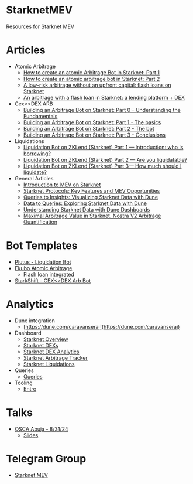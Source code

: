 # StarknetMEV
Resources for Starknet MEV

# Articles

- Atomic Arbitrage
    - [How to create an atomic Arbitrage Bot in Starknet: Part 1](https://medium.com/@maksim.ryndin/how-to-create-an-atomic-arbitrage-bot-in-starknet-part-1-basics-418333ed9cd3)
    - [How to create an atomic arbitrage bot in Starknet: Part 2](https://medium.com/@maksim.ryndin/how-to-create-an-atomic-arbitrage-bot-in-starknet-part-2-the-foggy-desert-d3f28fad69c7)
    - [A low-risk arbitrage without an upfront capital: flash loans on Starknet](https://medium.com/@maksim.ryndin/a-low-risk-arbitrage-without-an-upfront-capital-flash-loans-on-starknet-c606fd077059)
    - [An arbitrage with a flash loan in Starknet: a lending platform + DEX](https://medium.com/@maksim.ryndin/an-arbitrage-with-a-flash-loan-in-starknet-a-lending-platform-dex-8c5dd7372705)
- Cex<>DEX ARB
    - [Building an Arbitrage Bot on Starknet: Part 0 - Understanding the Fundamentals](https://lisot.to/posts/starknet-arbitrage-fundamentals/)
    - [Building an Arbitrage Bot on Starknet: Part 1 - The basics](https://lisot.to/posts/starknet-arbitrage-basics/)
    - [Building an Arbitrage Bot on Starknet: Part 2 - The bot](https://lisot.to/posts/starknet-arbitrage-bot/)
    - [Building an Arbitrage Bot on Starknet: Part 3 - Conclusions](https://lisot.to/posts/starknet-arbitrage-conclusions/)
- Liquidations
    - [Liquidation Bot on ZKLend (Starknet) Part 1 — Introduction: who is borrowing?](https://medium.com/@kristianaristi/liquidation-bot-on-zklend-starknet-part-1-introduction-who-is-borrowing-4d2631971a3a)
    - [Liquidation Bot on ZKLend (Starknet) Part 2 — Are you liquidatable?](https://medium.com/@kristianaristi/liquidation-bot-on-zklend-starknet-part-2-are-you-liquidatable-5863c19d1c6d)
    - [Liquidation Bot on ZKLend (Starknet) Part 3— How much should I liquidate?](https://medium.com/@kristianaristi/liquidation-bot-on-zklend-starknet-part-3-how-much-should-i-liquidate-b2b5dfb9107d)
- General Articles
    - [Introduction to MEV on Starknet](https://dev.to/lordghostx/introduction-to-mev-on-starknet-1o0l)
    - [Starknet Protocols: Key Features and MEV Opportunities](https://dev.to/lordghostx/starknet-protocols-key-features-and-mev-opportunities-574i)
    - [Queries to Insights: Visualizing Starknet Data with Dune](https://dev.to/lordghostx/queries-to-insights-visualizing-starknet-data-with-dune-j8p)
    - [Data to Queries: Exploring Starknet Data with Dune](https://dev.to/lordghostx/data-to-queries-exploring-starknet-data-with-dune-ihd)
    - [Understanding Starknet Data with Dune Dashboards](https://dev.to/lordghostx/understanding-starknet-data-with-dune-dashboards-17je)
    - [Maximal Arbitrage Value in Starknet. Nostra V2 Arbitrage Quantification](https://medium.com/@carlosfiestas/maximal-arbitrage-value-in-starknet-nostra-v2-arbitrage-quantification-3729de8cb07f)

# Bot Templates

- [Plutus - Liquidation Bot](https://github.com/kristiann57/plutus-liquidation-bot)
- [Ekubo Atomic Arbitrage](https://github.com/maksimryndin/ekubo-atomic-arbitrage/tree/simple-atomic-arbitrage)
    - Flash loan integrated
- [StarkShift - CEX<>DEX Arb Bot](https://github.com/Oghma/StarkShift)

# Analytics

- Dune integration
    - [https://dune.com/caravanserai](https://dune.com/caravanserai)
- Dashboard
    - [Starknet Overview](https://dune.com/caravanserai/starknet-overview)
    - [Starknet DEXs](https://dune.com/caravanserai/starknet-dexs)
    - [Starknet DEX Analytics](https://dune.com/caravanserai/starknet-dex-analytics)
    - [Starknet Arbitrage Tracker](https://dune.com/caravanserai/starknet-arbitrage-tracker)
    - [Starknet Liquidations](https://dune.com/caravanserai/starknet-liquidations)
- Queries
    - [Queries](https://dune.com/discover/content/relevant?q=author:caravanserai&resource-type=queries)
- Tooling
    - [Entro](https://github.com/NethermindEth/entro)

# Talks

- [OSCA Abuja - 8/31/24](https://x.com/LordGhostX/status/1829844306103840937)
    - [Slides](https://docs.google.com/presentation/d/1I13aEZ_7XTfOX0aC418YO5FaRVH2lojCgT9nhhLOqNQ/edit#slide=id.p)

# Telegram Group

- [Starknet MEV](https://t.me/+TiNIOKAdIyQzNDg0)

